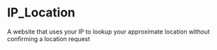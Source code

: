 # IP_Location
A website that uses your IP to lookup your approximate location without confirming a location request
